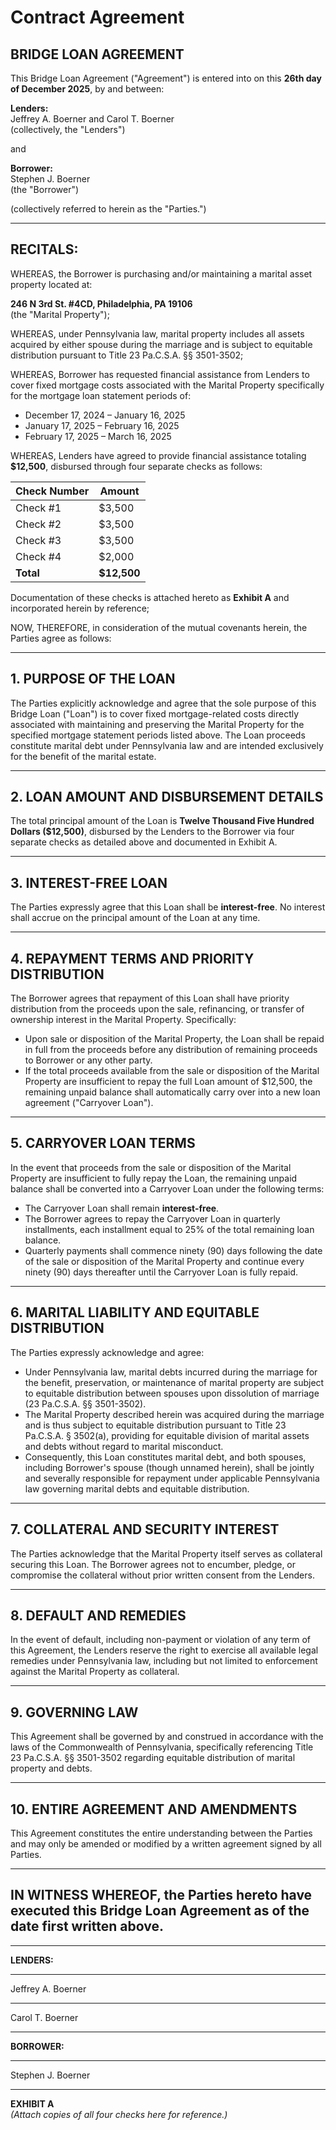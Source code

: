 # Contract Agreement

## BRIDGE LOAN AGREEMENT

This Bridge Loan Agreement ("Agreement") is entered into on this **26th day of December 2025**, by and between:

**Lenders:**  
Jeffrey A. Boerner and Carol T. Boerner  
(collectively, the "Lenders")

and

**Borrower:**  
Stephen J. Boerner  
(the "Borrower")

(collectively referred to herein as the "Parties.")

---

## RECITALS:

WHEREAS, the Borrower is purchasing and/or maintaining a marital asset property located at:

**246 N 3rd St. #4CD, Philadelphia, PA 19106**  
(the "Marital Property");

WHEREAS, under Pennsylvania law, marital property includes all assets acquired by either spouse during the marriage and is subject to equitable distribution pursuant to Title 23 Pa.C.S.A. §§ 3501-3502;

WHEREAS, Borrower has requested financial assistance from Lenders to cover fixed mortgage costs associated with the Marital Property specifically for the mortgage loan statement periods of:

- December 17, 2024 – January 16, 2025  
- January 17, 2025 – February 16, 2025  
- February 17, 2025 – March 16, 2025

WHEREAS, Lenders have agreed to provide financial assistance totaling **$12,500**, disbursed through four separate checks as follows:

| Check Number | Amount |
|--------------|--------|
| Check #1     | $3,500 |
| Check #2     | $3,500 |
| Check #3     | $3,500 |
| Check #4     | $2,000 |
| **Total**    | **$12,500** |

Documentation of these checks is attached hereto as **Exhibit A** and incorporated herein by reference;

NOW, THEREFORE, in consideration of the mutual covenants herein, the Parties agree as follows:

---

## 1. PURPOSE OF THE LOAN

The Parties explicitly acknowledge and agree that the sole purpose of this Bridge Loan ("Loan") is to cover fixed mortgage-related costs directly associated with maintaining and preserving the Marital Property for the specified mortgage statement periods listed above. The Loan proceeds constitute marital debt under Pennsylvania law and are intended exclusively for the benefit of the marital estate.

---

## 2. LOAN AMOUNT AND DISBURSEMENT DETAILS

The total principal amount of the Loan is **Twelve Thousand Five Hundred Dollars ($12,500)**, disbursed by the Lenders to the Borrower via four separate checks as detailed above and documented in Exhibit A.

---

## 3. INTEREST-FREE LOAN

The Parties expressly agree that this Loan shall be **interest-free**. No interest shall accrue on the principal amount of the Loan at any time.

---

## 4. REPAYMENT TERMS AND PRIORITY DISTRIBUTION

The Borrower agrees that repayment of this Loan shall have priority distribution from the proceeds upon the sale, refinancing, or transfer of ownership interest in the Marital Property. Specifically:

- Upon sale or disposition of the Marital Property, the Loan shall be repaid in full from the proceeds before any distribution of remaining proceeds to Borrower or any other party.  
- If the total proceeds available from the sale or disposition of the Marital Property are insufficient to repay the full Loan amount of $12,500, the remaining unpaid balance shall automatically carry over into a new loan agreement ("Carryover Loan").

---

## 5. CARRYOVER LOAN TERMS

In the event that proceeds from the sale or disposition of the Marital Property are insufficient to fully repay the Loan, the remaining unpaid balance shall be converted into a Carryover Loan under the following terms:

- The Carryover Loan shall remain **interest-free**.
- The Borrower agrees to repay the Carryover Loan in quarterly installments, each installment equal to 25% of the total remaining loan balance.
- Quarterly payments shall commence ninety (90) days following the date of the sale or disposition of the Marital Property and continue every ninety (90) days thereafter until the Carryover Loan is fully repaid.

---

## 6. MARITAL LIABILITY AND EQUITABLE DISTRIBUTION

The Parties expressly acknowledge and agree:

- Under Pennsylvania law, marital debts incurred during the marriage for the benefit, preservation, or maintenance of marital property are subject to equitable distribution between spouses upon dissolution of marriage (23 Pa.C.S.A. §§ 3501-3502).
- The Marital Property described herein was acquired during the marriage and is thus subject to equitable distribution pursuant to Title 23 Pa.C.S.A. § 3502(a), providing for equitable division of marital assets and debts without regard to marital misconduct.
- Consequently, this Loan constitutes marital debt, and both spouses, including Borrower's spouse (though unnamed herein), shall be jointly and severally responsible for repayment under applicable Pennsylvania law governing marital debts and equitable distribution.

---

## 7. COLLATERAL AND SECURITY INTEREST

The Parties acknowledge that the Marital Property itself serves as collateral securing this Loan. The Borrower agrees not to encumber, pledge, or compromise the collateral without prior written consent from the Lenders.

---

## 8. DEFAULT AND REMEDIES

In the event of default, including non-payment or violation of any term of this Agreement, the Lenders reserve the right to exercise all available legal remedies under Pennsylvania law, including but not limited to enforcement against the Marital Property as collateral.

---

## 9. GOVERNING LAW

This Agreement shall be governed by and construed in accordance with the laws of the Commonwealth of Pennsylvania, specifically referencing Title 23 Pa.C.S.A. §§ 3501-3502 regarding equitable distribution of marital property and debts.

---

## 10. ENTIRE AGREEMENT AND AMENDMENTS

This Agreement constitutes the entire understanding between the Parties and may only be amended or modified by a written agreement signed by all Parties.

---

## IN WITNESS WHEREOF, the Parties hereto have executed this Bridge Loan Agreement as of the date first written above.

---

**LENDERS:**  

____________________________  
Jeffrey A. Boerner  

____________________________  
Carol T. Boerner  

---

**BORROWER:**  

____________________________  
Stephen J. Boerner  

---

**EXHIBIT A**  
*(Attach copies of all four checks here for reference.)*